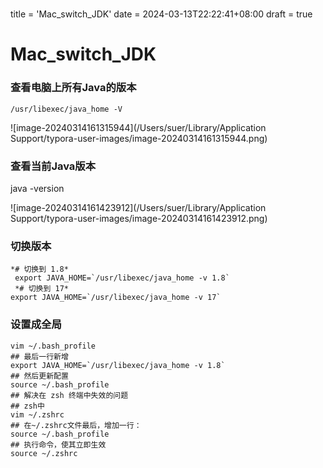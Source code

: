 # 

title = 'Mac_switch_JDK'
date = 2024-03-13T22:22:41+08:00
draft = true

# Mac_switch_JDK

### 查看电脑上所有Java的版本

`/usr/libexec/java_home -V`

![image-20240314161315944](/Users/suer/Library/Application Support/typora-user-images/image-20240314161315944.png)

### 查看当前Java版本

java -version

![image-20240314161423912](/Users/suer/Library/Application Support/typora-user-images/image-20240314161423912.png)

### 切换版本

```
*# 切换到 1.8*
 export JAVA_HOME=`/usr/libexec/java_home -v 1.8`
 *# 切换到 17* 
export JAVA_HOME=`/usr/libexec/java_home -v 17`
```

### 设置成全局

```
vim ~/.bash_profile
## 最后一行新增
export JAVA_HOME=`/usr/libexec/java_home -v 1.8`
## 然后更新配置
source ~/.bash_profile
## 解决在 zsh 终端中失效的问题
## zsh中
vim ~/.zshrc
## 在~/.zshrc文件最后，增加一行：
source ~/.bash_profile        
## 执行命令，使其立即生效
source ~/.zshrc  
```

